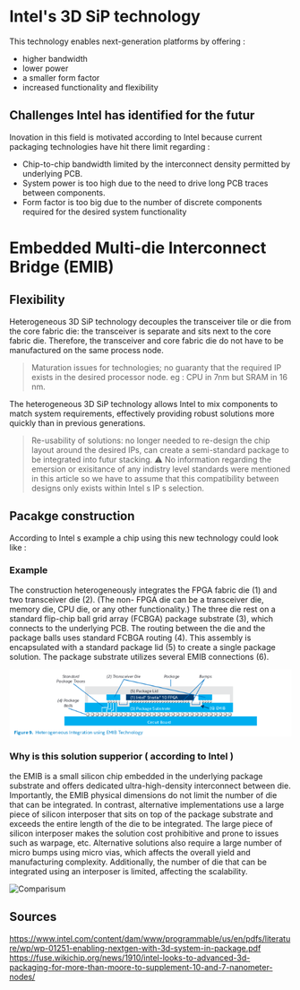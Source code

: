 # Intel's 3D SiP technology 

This technology enables next-generation platforms by offering : 
- higher bandwidth
- lower power
- a smaller form factor
-  increased functionality and flexibility

## Challenges Intel has identified for the futur

Inovation in this field is motivated according to Intel because current packaging technologies have hit there limit regarding : 
- Chip-to-chip bandwidth limited by the interconnect density permitted by underlying PCB. 
- System power is too high due to the need to drive long PCB traces between components.
- Form factor is too big due to the number of discrete components required for the desired system functionality

# Embedded Multi-die Interconnect Bridge (EMIB)



## Flexibility 

Heterogeneous 3D SiP technology decouples the transceiver 
tile or die from the core fabric die: the transceiver is separate 
and sits next to the core fabric die. Therefore, the transceiver 
and core fabric die do not have to be manufactured on 
the same process node. 

> Maturation issues for technologies; no guaranty that the required IP exists in the 
desired processor node. eg : CPU in 7nm but SRAM in 16 nm.

The heterogeneous 3D SiP technology allows Intel to mix 
components to match system requirements, effectively 
providing robust solutions more quickly than in previous 
generations. 

> Re-usability of solutions: no longer needed to re-design the chip layout around the 
desired IPs, can create a semi-standard package to be integrated into futur stacking. 
:warning: No information regarding the emersion or exisitance of any indistry level 
standards were mentioned in this article so we have to assume that this compatibility 
between designs only exists within Intel s IP s selection.

## Pacakge construction 

According to Intel s example a chip using this new technology could look like :

### Example 
The construction heterogeneously integrates the FPGA fabric die (1) and two transceiver die (2). (The non-
FPGA die can be a transceiver die, memory die, CPU die, or any other functionality.) The three die rest on a standard 
flip-chip ball grid array (FCBGA) package substrate (3), which 
connects to the underlying PCB. The routing between the 
die and the package balls uses standard FCBGA routing (4). 
This assembly is encapsulated with a standard package lid 
(5) to create a single package solution. The package substrate 
utilizes several EMIB connections (6). 

![EMIB fabric example](embi.png)

### Why is this solution supperior ( according to Intel )

the EMIB is a small silicon chip 
embedded in the underlying package substrate and offers 
dedicated ultra-high-density interconnect between die. 
Importantly, the EMIB physical dimensions do not limit the 
number of die that can be integrated. In contrast, alternative 
implementations use a large piece of silicon interposer that 
sits on top of the package substrate and exceeds the entire 
length of the die to be integrated. The large piece of silicon 
interposer makes the solution cost prohibitive and prone 
to issues such as warpage, etc. Alternative solutions also 
require a large number of micro bumps using micro vias, 
which affects the overall yield and manufacturing complexity. 
Additionally, the number of die that can be integrated using 
an interposer is limited, affecting the scalability.

![Comparisum](comp.png)

## Sources 

https://www.intel.com/content/dam/www/programmable/us/en/pdfs/literature/wp/wp-01251-enabling-nextgen-with-3d-system-in-package.pdf
https://fuse.wikichip.org/news/1910/intel-looks-to-advanced-3d-packaging-for-more-than-moore-to-supplement-10-and-7-nanometer-nodes/
